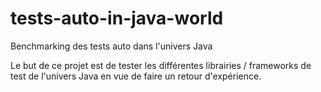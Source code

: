# tests-auto-in-java-world
Benchmarking des tests auto dans l'univers Java

Le but de ce projet est de tester les différentes librairies / frameworks de test de l'univers Java en vue de faire un retour d'expérience.